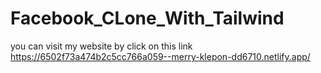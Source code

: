 # Facebook_CLone_With_Tailwind
you can visit my website by click on this link
https://6502f73a474b2c5cc766a059--merry-klepon-dd6710.netlify.app/
